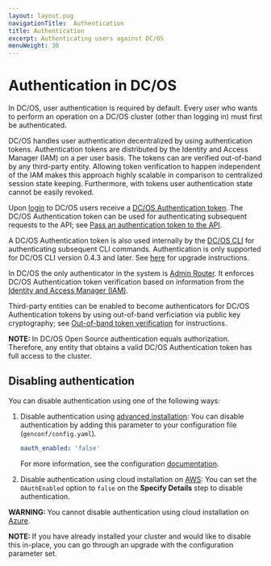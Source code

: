 ```yaml
---
layout: layout.pug
navigationTitle:  Authentication
title: Authentication
excerpt: Authenticating users against DC/OS
menuWeight: 30
---
```


<!-- The source repository for this topic is https://github.com/dcos/dcos-docs-site -->

# Authentication in DC/OS

In DC/OS, user authentication is required by default. Every user who wants to perform an operation on a DC/OS cluster (other than logging in) must first be authenticated.

DC/OS handles user authentication decentralized by using authentication tokens. Authentication tokens are distributed by the Identity and Access Manager (IAM) on a per user basis. The tokens can are verified out-of-band by any third-party entity. Allowing token verification to happen independent of the IAM makes this approach highly scalable in comparison to centralized session state keeping. Furthermore, with tokens user authentication state cannot be easily revoked.

Upon [login](/mesosphere/dcos/1.13/security/oss/login/) to DC/OS users receive a [DC/OS Authentication token](/mesosphere/dcos/1.13/security/oss/authentication/authentication-token). The DC/OS Authentication token can be used for authenticating subsequent requests to the API; see [Pass an authentication token to the API](/mesosphere/dcos/1.13/security/oss/authentication/authentication-token/#pass-an-authentication-token-to-the-api).

A DC/OS Authentication token is also used internally by the [DC/OS CLI](/mesosphere/dcos/1.13/cli/) for authenticating subsequent CLI commands. Authentication is only supported for DC/OS CLI version 0.4.3 and later. See [here](/mesosphere/dcos/1.13/cli/update/) for upgrade instructions.

In DC/OS the only authenticator in the system is [Admin Router](/mesosphere/dcos/1.13/overview/architecture/components/#admin-router). It enforces DC/OS Authentication token verification based on information from the [Identity and Access Manager (IAM)](/mesosphere/dcos/1.13/overview/architecture/components/#dcos-iam).

Third-party entities can be enabled to become authenticators for DC/OS Authentication tokens by using out-of-band verficiation via public key cryptography; see [Out-of-band token verification](/mesosphere/dcos/1.13/security/oss/authentication/out-of-band-verification/) for instructions.

<p class="message--note"><strong>NOTE: </strong>In DC/OS Open Source authentication equals authorization. Therefore, any entity that obtains a valid DC/OS Authentication token has full access to the cluster.</p>

## Disabling authentication

You can disable authentication using one of the following ways:
1. Disable authentication using [advanced installation](/mesosphere/dcos/1.13/installing/production/deploying-dcos/installation/): You can disable authentication by adding this parameter to your configuration file (`genconf/config.yaml`).

    ```yaml
    oauth_enabled: 'false'
    ```
    For more information, see the configuration [documentation](/mesosphere/dcos/1.13/installing/production/advanced-configuration/configuration-reference/).

2. Disable authentication using cloud installation on [AWS](/mesosphere/dcos/1.13/installing/evaluation/community-supported-methods/aws/): You can set the `OAuthEnabled` option to `false` on the **Specify Details** step to disable authentication.

<p class="message--warning"><strong>WARNING: </strong>You cannot disable authentication using cloud installation on <a href ="/1.13/installing/evaluation/azure/">Azure</a>.</p>

<p class="message--note"><strong>NOTE: </strong>If you have already installed your cluster and would like to disable this in-place, you can go through an upgrade with the configuration parameter set.</p>
